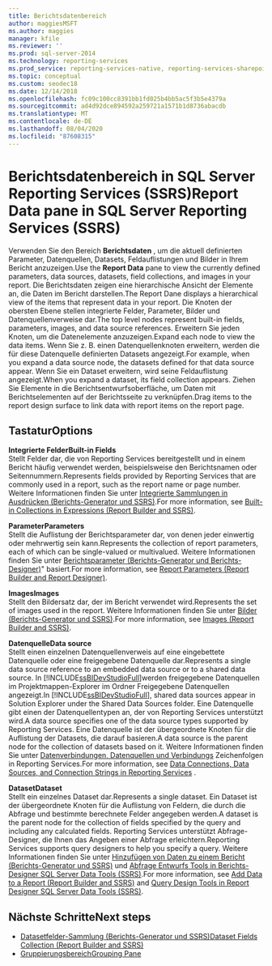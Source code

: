 ```yaml
---
title: Berichtsdatenbereich
author: maggiesMSFT
ms.author: maggies
manager: kfile
ms.reviewer: ''
ms.prod: sql-server-2014
ms.technology: reporting-services
ms.prod_service: reporting-services-native, reporting-services-sharepoint
ms.topic: conceptual
ms.custom: seodec18
ms.date: 12/14/2018
ms.openlocfilehash: fc09c100cc8391bb1fd025b4bb5ac5f3b5e4379a
ms.sourcegitcommit: ad4d92dce894592a259721a1571b1d8736abacdb
ms.translationtype: MT
ms.contentlocale: de-DE
ms.lasthandoff: 08/04/2020
ms.locfileid: "87608315"
---
```

# <a name="report-data-pane-in-sql-server-reporting-services-ssrs"></a><span data-ttu-id="fd179-102">Berichtsdatenbereich in SQL Server Reporting Services (SSRS)</span><span class="sxs-lookup"><span data-stu-id="fd179-102">Report Data pane in SQL Server Reporting Services (SSRS)</span></span>

  <span data-ttu-id="fd179-103">Verwenden Sie den Bereich **Berichtsdaten** , um die aktuell definierten Parameter, Datenquellen, Datasets, Feldauflistungen und Bilder in Ihrem Bericht anzuzeigen.</span><span class="sxs-lookup"><span data-stu-id="fd179-103">Use the **Report Data** pane to view the currently defined parameters, data sources, datasets, field collections, and images in your report.</span></span> <span data-ttu-id="fd179-104">Die Berichtsdaten zeigen eine hierarchische Ansicht der Elemente an, die Daten im Bericht darstellen.</span><span class="sxs-lookup"><span data-stu-id="fd179-104">The Report Dane displays a hierarchical view of the items that represent data in your report.</span></span> <span data-ttu-id="fd179-105">Die Knoten der obersten Ebene stellen integrierte Felder, Parameter, Bilder und Datenquellenverweise dar.</span><span class="sxs-lookup"><span data-stu-id="fd179-105">The top level nodes represent built-in fields, parameters, images, and data source references.</span></span> <span data-ttu-id="fd179-106">Erweitern Sie jeden Knoten, um die Datenelemente anzuzeigen.</span><span class="sxs-lookup"><span data-stu-id="fd179-106">Expand each node to view the data items.</span></span> <span data-ttu-id="fd179-107">Wenn Sie z. B. einen Datenquellenknoten erweitern, werden die für diese Datenquelle definierten Datasets angezeigt.</span><span class="sxs-lookup"><span data-stu-id="fd179-107">For example, when you expand a data source node, the datasets defined for that data source appear.</span></span> <span data-ttu-id="fd179-108">Wenn Sie ein Dataset erweitern, wird seine Feldauflistung angezeigt.</span><span class="sxs-lookup"><span data-stu-id="fd179-108">When you expand a dataset, its field collection appears.</span></span> <span data-ttu-id="fd179-109">Ziehen Sie Elemente in die Berichtsentwurfsoberfläche, um Daten mit Berichtselementen auf der Berichtsseite zu verknüpfen.</span><span class="sxs-lookup"><span data-stu-id="fd179-109">Drag items to the report design surface to link data with report items on the report page.</span></span>  
  
## <a name="options"></a><span data-ttu-id="fd179-110">Tastatur</span><span class="sxs-lookup"><span data-stu-id="fd179-110">Options</span></span>

 <span data-ttu-id="fd179-111">**Integrierte Felder**</span><span class="sxs-lookup"><span data-stu-id="fd179-111">**Built-in Fields**</span></span>  
 <span data-ttu-id="fd179-112">Stellt Felder dar, die von Reporting Services bereitgestellt und in einem Bericht häufig verwendet werden, beispielsweise den Berichtsnamen oder Seitennummern.</span><span class="sxs-lookup"><span data-stu-id="fd179-112">Represents fields provided by Reporting Services that are commonly used in a report, such as the report name or page number.</span></span> <span data-ttu-id="fd179-113">Weitere Informationen finden Sie unter [Integrierte Sammlungen in Ausdrücken &#40;Berichts-Generator und SSRS&#41;](../report-design/built-in-collections-in-expressions-report-builder.md).</span><span class="sxs-lookup"><span data-stu-id="fd179-113">For more information, see [Built-in Collections in Expressions &#40;Report Builder and SSRS&#41;](../report-design/built-in-collections-in-expressions-report-builder.md).</span></span>  
  
 <span data-ttu-id="fd179-114">**Parameter**</span><span class="sxs-lookup"><span data-stu-id="fd179-114">**Parameters**</span></span>  
 <span data-ttu-id="fd179-115">Stellt die Auflistung der Berichtsparameter dar, von denen jeder einwertig oder mehrwertig sein kann.</span><span class="sxs-lookup"><span data-stu-id="fd179-115">Represents the collection of report parameters, each of which can be single-valued or multivalued.</span></span> <span data-ttu-id="fd179-116">Weitere Informationen finden Sie unter [Berichtsparameter &#40;Berichts-Generator und Berichts-Designer&#41;](../report-design/report-parameters-report-builder-and-report-designer.md)" basiert.</span><span class="sxs-lookup"><span data-stu-id="fd179-116">For more information, see [Report Parameters &#40;Report Builder and Report Designer&#41;](../report-design/report-parameters-report-builder-and-report-designer.md).</span></span>  
  
 <span data-ttu-id="fd179-117">**Images**</span><span class="sxs-lookup"><span data-stu-id="fd179-117">**Images**</span></span>  
 <span data-ttu-id="fd179-118">Stellt den Bildersatz dar, der im Bericht verwendet wird.</span><span class="sxs-lookup"><span data-stu-id="fd179-118">Represents the set of images used in the report.</span></span> <span data-ttu-id="fd179-119">Weitere Informationen finden Sie unter [Bilder &#40;Berichts-Generator und SSRS&#41;](../report-design/images-report-builder-and-ssrs.md).</span><span class="sxs-lookup"><span data-stu-id="fd179-119">For more information, see [Images &#40;Report Builder and SSRS&#41;](../report-design/images-report-builder-and-ssrs.md).</span></span>  
  
 <span data-ttu-id="fd179-120">**Datenquelle**</span><span class="sxs-lookup"><span data-stu-id="fd179-120">**Data source**</span></span>  
 <span data-ttu-id="fd179-121">Stellt einen einzelnen Datenquellenverweis auf eine eingebettete Datenquelle oder eine freigegebene Datenquelle dar.</span><span class="sxs-lookup"><span data-stu-id="fd179-121">Represents a single data source reference to an embedded data source or to a shared data source.</span></span> <span data-ttu-id="fd179-122">In [!INCLUDE[ssBIDevStudioFull](../../includes/ssbidevstudiofull-md.md)]werden freigegebene Datenquellen im Projektmappen-Explorer im Ordner Freigegebene Datenquellen angezeigt.</span><span class="sxs-lookup"><span data-stu-id="fd179-122">In [!INCLUDE[ssBIDevStudioFull](../../includes/ssbidevstudiofull-md.md)], shared data sources appear in Solution Explorer under the Shared Data Sources folder.</span></span> <span data-ttu-id="fd179-123">Eine Datenquelle gibt einen der Datenquellentypen an, der von Reporting Services unterstützt wird.</span><span class="sxs-lookup"><span data-stu-id="fd179-123">A data source specifies one of the data source types supported by Reporting Services.</span></span> <span data-ttu-id="fd179-124">Eine Datenquelle ist der übergeordnete Knoten für die Auflistung der Datasets, die darauf basieren.</span><span class="sxs-lookup"><span data-stu-id="fd179-124">A data source is the parent node for the collection of datasets based on it.</span></span> <span data-ttu-id="fd179-125">Weitere Informationen finden Sie unter [Datenverbindungen, Datenquellen und Verbindungs](../data-connections-data-sources-and-connection-strings-in-reporting-services.md) Zeichenfolgen in Reporting Services.</span><span class="sxs-lookup"><span data-stu-id="fd179-125">For more information, see [Data Connections, Data Sources, and Connection Strings in Reporting Services](../data-connections-data-sources-and-connection-strings-in-reporting-services.md) .</span></span>  
  
 <span data-ttu-id="fd179-126">**Dataset**</span><span class="sxs-lookup"><span data-stu-id="fd179-126">**Dataset**</span></span>  
 <span data-ttu-id="fd179-127">Stellt ein einzelnes Dataset dar.</span><span class="sxs-lookup"><span data-stu-id="fd179-127">Represents a single dataset.</span></span> <span data-ttu-id="fd179-128">Ein Dataset ist der übergeordnete Knoten für die Auflistung von Feldern, die durch die Abfrage und bestimmte berechnete Felder angegeben werden.</span><span class="sxs-lookup"><span data-stu-id="fd179-128">A dataset is the parent node for the collection of fields specified by the query and including any calculated fields.</span></span> <span data-ttu-id="fd179-129">Reporting Services unterstützt Abfrage-Designer, die Ihnen das Angeben einer Abfrage erleichtern.</span><span class="sxs-lookup"><span data-stu-id="fd179-129">Reporting Services supports query designers to help you specify a query.</span></span> <span data-ttu-id="fd179-130">Weitere Informationen finden Sie unter [Hinzufügen von Daten zu einem Bericht &#40;Berichts-Generator und SSRS&#41;](report-datasets-ssrs.md) und [Abfrage Entwurfs Tools in Berichts-Designer SQL Server Data Tools &#40;SSRS&#41;](query-design-tools-ssrs.md).</span><span class="sxs-lookup"><span data-stu-id="fd179-130">For more information, see [Add Data to a Report &#40;Report Builder and SSRS&#41;](report-datasets-ssrs.md) and [Query Design Tools in Report Designer SQL Server Data Tools &#40;SSRS&#41;](query-design-tools-ssrs.md).</span></span>  
  
## <a name="next-steps"></a><span data-ttu-id="fd179-131">Nächste Schritte</span><span class="sxs-lookup"><span data-stu-id="fd179-131">Next steps</span></span>

 - [<span data-ttu-id="fd179-132">Datasetfelder-Sammlung &#40;Berichts-Generator und SSRS&#41;</span><span class="sxs-lookup"><span data-stu-id="fd179-132">Dataset Fields Collection &#40;Report Builder and SSRS&#41;</span></span>](dataset-fields-collection-report-builder-and-ssrs.md)
 - [<span data-ttu-id="fd179-133">Gruppierungsbereich</span><span class="sxs-lookup"><span data-stu-id="fd179-133">Grouping Pane</span></span>](../tools/grouping-pane.md)